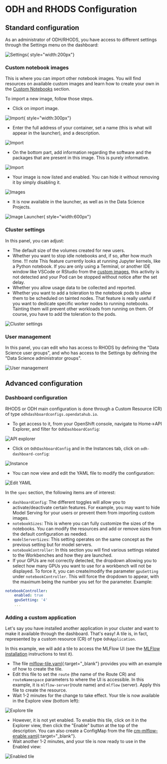 # ODH and RHODS Configuration

## Standard configuration

As an administrator of ODH/RHODS, you have access to different settings through the Settings menu on the dashboard:

![Settings](img/settings.png){ style="width:200px"}

### Custom notebook images

This is where you can import other notebook images. You will find resources on available custom images and learn how to create your own in the [Custom Notebooks](custom-notebooks.md) section.

To import a new image, follow those steps.

- Click on import image.

![Import](img/import.png){ style="width:300px"}

- Enter the full address of your container, set a name (this is what will appear in the launcher), and a description.

![Import](img/import-1.png)

- On the bottom part, add information regarding the software and the packages that are present in this image. This is purely informative.

![Import](img/import-2.png)

- Your image is now listed and enabled. You can hide it without removing it by simply disabling it.

![Images](img/custom-images-list.png)

- It is now available in the launcher, as well as in the Data Science Projects.

![Image Launcher](img/custom-image-launcher.png){ style="width:600px"}

### Cluster settings

In this panel, you can adjust:

- The default size of the volumes created for new users.
- Whether you want to stop idle notebooks and, if so, after how much time.
!!! note
    This feature currently looks at running Jupyter kernels, like a Python notebook. If you are only using a Terminal, or another IDE window like VSCode or RStudio from the [custom images](custom-notebooks.md), this activity is not detected and your Pod can be stopped without notice after the set delay.
- Whether you allow usage data to be collected and reported.
- Whether you want to add a toleration to the notebook pods to allow them to be scheduled on tainted nodes. That feature is really useful if you want to dedicate specific worker nodes to running notebooks. Tainting them will prevent other workloads from running on them. Of course, you have to add the toleration to the pods.

![Cluster settings](img/cluster-settings.png)

### User management

In this panel, you can edit who has access to RHODS by defining the "Data Science user groups", and who has access to the Settings by defining the "Data Science administrator groups".

![User management](img/user-management.png)

## Advanced configuration

### Dashboard configuration

RHODS or ODH main configuration is done through a Custom Resource (CR) of type `odhdashboardconfigs.opendatahub.io`.

- To get access to it, from your OpenShift console, navigate to Home->API Explorer, and filter for `OdhDashboardConfig`:

![API explorer](img/api-explorer.png)

- Click on `OdhDashboardConfig` and in the Instances tab, click on `odh-dashboard-config`:

![Instance](img/instance.png)

- You can now view and edit the YAML file to modify the configuration:

![Edit YAML](img/edit-yaml.png)

In the `spec` section, the following items are of interest:

- `dashboardConfig`: The different toggles will allow you to activate/deactivate certain features. For example, you may want to hide Model Serving for your users or prevent them from importing custom images.
- `notebookSizes`: This is where you can fully customize the sizes of the notebooks. You can modify the resources and add or remove sizes from the default configuration as needed.
- `modelServerSizes`: This setting operates on the same concept as the previous setting but for model servers.
- `notebookController`: In this section you will find various settings related to the Workbenches and how they are launched.
- If your GPUs are not correctly detected, the dropdown allowing you to select how many GPUs you want to use for a workbench will not be displayed. To force it, you can create/modify the parameter `gpuSetting` under `notebookController`. This will force the dropdown to appear, with the maximum being the number you set for the parameter. Example:

```yaml
notebookController:
    enabled: true
    gpuSetting: '4'
    ...
```


### Adding a custom application

Let's say you have installed another application in your cluster and want to make it available through the dashboard. That's easy! A tile is, in fact, represented by a custom resource (CR) of type `OdhApplication`.

In this example, we will add a tile to access the MLFlow UI (see the [MLFlow installation](../tools-and-applications/mlflow/mlflow.md) instructions to test it).

- The file [mlflow-tile.yaml](mlflow-tile.yaml){:target="_blank"} provides you with an example of how to create the tile.
- Edit this file to set the `route` (the name of the Route CR) and `routeNamespace` parameters to where the UI is accessible. In this example, it is `mlflow-server`(route name) and `mlflow` (server). Apply this file to create the resource.
- Wait 1-2 minutes for the change to take effect. Your tile is now available in the Explore view (bottom left):

![Explore tile](img/explore-tile.png)

- However, it is not yet enabled. To enable this tile, click on it in the Explorer view, then click the "Enable" button at the top of the description. You can also create a ConfigMap from the file [cm-mlflow-enable.yaml](cm-mlflow-enable.yaml){:target="_blank"}.
- Wait another 1-2 minutes, and your tile is now ready to use in the Enabled view:

![Enabled tile](img/enabled-tile.png)
